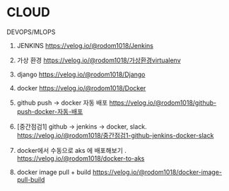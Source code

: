 # CLOUD
DEVOPS/MLOPS

1. JENKINS
https://velog.io/@rodom1018/Jenkins

2. 가상 환경
https://velog.io/@rodom1018/가상환경virtualenv

3. django
https://velog.io/@rodom1018/Django

4. docker
https://velog.io/@rodom1018/Docker

5. github push -> docker 자동 배포
https://velog.io/@rodom1018/github-push-docker-자동-배포

6. [중간점검1] github -> jenkins -> docker, slack.
https://velog.io/@rodom1018/중간점검1-github-jenkins-docker-slack

7. docker에서 수동으로 aks 에 배포해보기 . 
https://velog.io/@rodom1018/docker-to-aks

8. docker image pull + build
https://velog.io/@rodom1018/docker-image-pull-build
